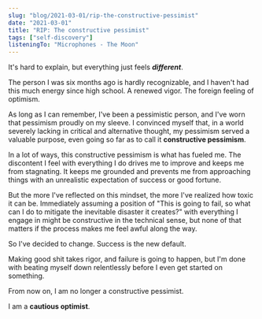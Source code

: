 ```yaml
---
slug: "blog/2021-03-01/rip-the-constructive-pessimist"
date: "2021-03-01"
title: "RIP: The constructive pessimist"
tags: ["self-discovery"]
listeningTo: "Microphones - The Moon"
---
```


It's hard to explain, but everything just feels **_different_**.

The person I was six months ago is hardly recognizable, and I haven't had this much energy since high school. A renewed vigor. The foreign feeling of optimism.

As long as I can remember, I've been a pessimistic person, and I've worn that pessimism proudly on my sleeve. I convinced myself that, in a world severely lacking in critical and alternative thought, my pessimism served a valuable purpose, even going so far as to call it **constructive pessimism**.

In a lot of ways, this constructive pessimism is what has fueled me. The discontent I feel with everything I do drives me to improve and keeps me from stagnating. It keeps me grounded and prevents me from approaching things with an unrealistic expectation of success or good fortune.

But the more I've reflected on this mindset, the more I've realized how toxic it can be. Immediately assuming a position of "This is going to fail, so what can I do to mitigate the inevitable disaster it creates?" with everything I engage in might be constructive in the technical sense, but none of that matters if the process makes me feel awful along the way.

So I've decided to change. Success is the new default.

Making good shit takes rigor, and failure is going to happen, but I'm done with beating myself down relentlessly before I even get started on something.

From now on, I am no longer a constructive pessimist.

I am a **cautious optimist**.

